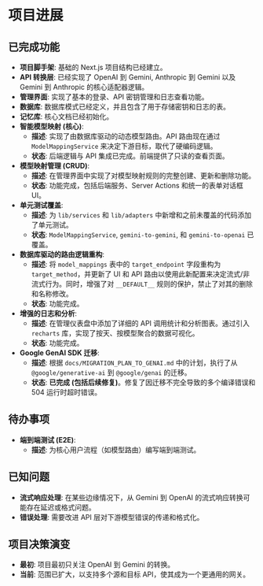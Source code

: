 # 项目进展

## 已完成功能

- **项目脚手架**: 基础的 Next.js 项目结构已经建立。
- **API 转换层**: 已经实现了 OpenAI 到 Gemini, Anthropic 到 Gemini 以及 Gemini 到 Anthropic 的核心适配器逻辑。
- **管理界面**: 实现了基本的登录、API 密钥管理和日志查看功能。
- **数据库**: 数据库模式已经定义，并且包含了用于存储密钥和日志的表。
- **记忆库**: 核心文档已经初始化。
- **智能模型映射 (核心)**:
  - **描述**: 实现了由数据库驱动的动态模型路由。API 路由现在通过 `ModelMappingService` 来决定下游目标，取代了硬编码逻辑。
  - **状态**: 后端逻辑与 API 集成已完成。前端提供了只读的查看页面。
- **模型映射管理 (CRUD)**:
  - **描述**: 在管理界面中实现了对模型映射规则的完整创建、更新和删除功能。
  - **状态**: 功能完成，包括后端服务、Server Actions 和统一的表单对话框 UI。
- **单元测试覆盖**:
  - **描述**: 为 `lib/services` 和 `lib/adapters` 中新增和之前未覆盖的代码添加了单元测试。
  - **状态**: `ModelMappingService`, `gemini-to-gemini`, 和 `gemini-to-openai` 已覆盖。
- **数据库驱动的路由逻辑重构**:
  - **描述**: 将 `model_mappings` 表中的 `target_endpoint` 字段重构为 `target_method`，并更新了 UI 和 API 路由以使用此新配置来决定流式/非流式行为。同时，增强了对 `__DEFAULT__` 规则的保护，禁止了对其的删除和名称修改。
  - **状态**: 功能完成。
- **增强的日志和分析**:
  - **描述**: 在管理仪表盘中添加了详细的 API 调用统计和分析图表。通过引入 `recharts` 库，实现了按天、按模型聚合的数据可视化。
  - **状态**: 功能完成。
- **Google GenAI SDK 迁移**:
  - **描述**: 根据 `docs/MIGRATION_PLAN_TO_GENAI.md` 中的计划，执行了从 `@google/generative-ai` 到 `@google/genai` 的迁移。
  - **状态**: **已完成 (包括后续修复)**。修复了因迁移不完全导致的多个编译错误和 504 运行时超时错误。

## 待办事项

- **端到端测试 (E2E)**:
  - **描述**: 为核心用户流程（如模型路由）编写端到端测试。

## 已知问题

- **流式响应处理**: 在某些边缘情况下，从 Gemini 到 OpenAI 的流式响应转换可能存在延迟或格式问题。
- **错误处理**: 需要改进 API 层对下游模型错误的传递和格式化。

## 项目决策演变

- **最初**: 项目最初只关注 OpenAI 到 Gemini 的转换。
- **当前**: 范围已扩大，以支持多个源和目标 API，使其成为一个更通用的网关。
